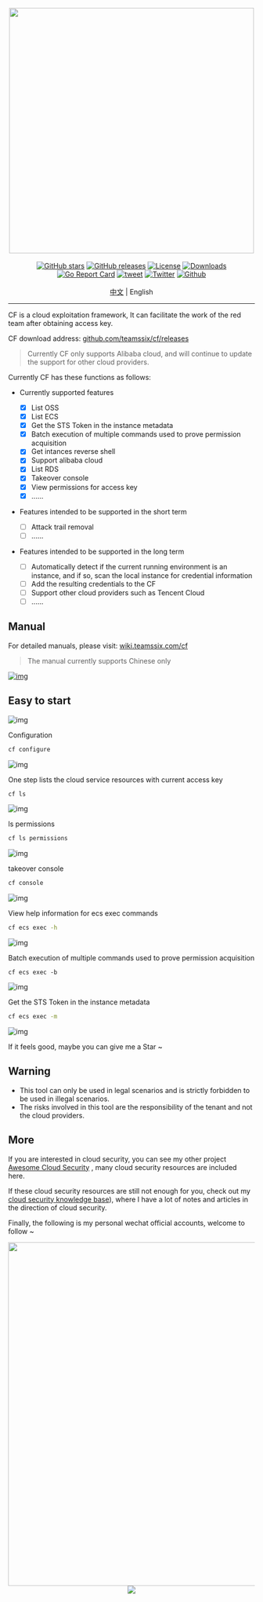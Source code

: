 <p align="center">
<img width="500" src="https://cdn.jsdelivr.net/gh/teamssix/BlogImages/imgs/202207022209168.png"><br><br>
<a href="https://github.com/teamssix/cf/stargazers"><img alt="GitHub stars" src="https://img.shields.io/github/stars/teamssix/cf"/></a>
<a href="https://github.com/teamssix/cf/releases"><img alt="GitHub releases" src="https://img.shields.io/github/release/teamssix/cf"/></a>
<a href="https://github.com/teamssix/cf/blob/main/LICENSE"><img alt="License" src="https://img.shields.io/badge/License-Apache%202.0-blue.svg"/></a>
<a href="https://github.com/teamssix/cf/releases"><img alt="Downloads" src="https://img.shields.io/github/downloads/teamssix/cf/total?color=brightgreen"/></a>
<a href="https://goreportcard.com/report/github.com/teamssix/cf"><img alt="Go Report Card" src="https://goreportcard.com/badge/github.com/teamssix/cf"/></a>
<a href="https://twitter.com/intent/tweet/?text=CF%2C%20an%20amazing%20cloud%20exploitation%20framework%0Ahttps%3A%2F%2Fgithub.com%2Fteamssix%2Fcf%0A%23cloud%20%23security%20%23cloudsecurity%20%23cybersecurtiy"><img alt="tweet" src="https://img.shields.io/twitter/url?url=https://github.com/teamssix/cf" /></a>
<a href="https://twitter.com/teamssix"><img alt="Twitter" src="https://img.shields.io/twitter/url/https/twitter.com/teamssix.svg?style=social&label=Follow" /></a>
<a href="https://github.com/teamssix"><img alt="Github" src="https://img.shields.io/github/followers/TeamsSix?style=social" /></a><br></br>
<a href="README.md">中文</a> | English
</p>



---

CF is a cloud exploitation framework, It can facilitate the work of the red team after obtaining access key.

CF download address: [github.com/teamssix/cf/releases](https://github.com/teamssix/cf/releases)

> Currently CF only supports Alibaba cloud, and will continue to update the support for other cloud providers.

Currently CF has these functions as follows: 

* Currently supported features

  - [x] List OSS
  - [x] List ECS
  - [x] Get the STS Token in the instance metadata
  - [x] Batch execution of multiple commands used to prove permission acquisition
  - [x] Get intances reverse shell
  - [x] Support alibaba cloud
  - [x] List RDS
  - [x] Takeover console
  - [x] View permissions for access key
  - [x] ......
* Features intended to be supported in the short term
  - [ ] Attack trail removal
  - [ ] ......
* Features intended to be supported in the long term

  - [ ] Automatically detect if the current running environment is an instance, and if so, scan the local instance for credential information
  - [ ] Add the resulting credentials to the CF
  - [ ] Support other cloud providers such as Tencent Cloud
  - [ ] ......

## Manual

For detailed manuals, please visit: [wiki.teamssix.com/cf](https://wiki.teamssix.com/cf)

> The manual currently supports Chinese only

[![img](https://cdn.jsdelivr.net/gh/teamssix/BlogImages/imgs/202207052324971.png)](https://wiki.teamssix.com/cf)

## Easy to start

![img](https://cdn.jsdelivr.net/gh/teamssix/BlogImages/imgs/202207052307021.png)

Configuration

```bash
cf configure
```

![img](https://cdn.jsdelivr.net/gh/teamssix/BlogImages/imgs/202207022241064.png)

One step lists the cloud service resources with current access key

```bash
cf ls
```

![img](https://cdn.jsdelivr.net/gh/teamssix/BlogImages/imgs/202207040107386.png)

ls permissions

```bash
cf ls permissions
```

![img](https://cdn.jsdelivr.net/gh/teamssix/BlogImages/imgs/202207082108875.png)

takeover console

```bash
cf console
```

![img](https://cdn.jsdelivr.net/gh/teamssix/BlogImages/imgs/202207082104422.png)

View help information for ecs exec commands

```bash
cf ecs exec -h
```

![img](https://cdn.jsdelivr.net/gh/teamssix/BlogImages/imgs/202207022215293.png)

Batch execution of multiple commands used to prove permission acquisition

```
cf ecs exec -b
```

![img](https://cdn.jsdelivr.net/gh/teamssix/BlogImages/imgs/202207022241381.png)

Get the STS Token in the instance metadata

```bash
cf ecs exec -m
```

![img](https://cdn.jsdelivr.net/gh/teamssix/BlogImages/imgs/202207022241672.png)

If it feels good, maybe you can give me a Star ~

## Warning

* This tool can only be used in legal scenarios and is strictly forbidden to be used in illegal scenarios.
* The risks involved in this tool are the responsibility of the tenant and not the cloud providers.

## More

If you are interested in cloud security, you can see my other project [Awesome Cloud Security](https://github.com/teamssix/awesome-cloud-security) , many cloud security resources are included here.

If these cloud security resources are still not enough for you, check out my [cloud security knowledge base](https://wiki.teamssix.com/)), where I have a lot of notes and articles in the direction of cloud security.

Finally, the following is my personal wechat official accounts, welcome to follow ~

<div align=center><img width="700" src="https://cdn.jsdelivr.net/gh/teamssix/BlogImages/imgs/202204152148071.png" div align=center/></div>

<div align=center><img src="https://api.star-history.com/svg?repos=teamssix/cf&type=Timeline" div align=center/></div>









